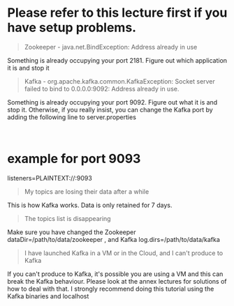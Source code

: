 **Please refer to this lecture first if you have setup problems.**
=====================

> Zookeeper - java.net.BindException: Address already in use

Something is already occupying your port 2181. Figure out which application it is and stop it

> Kafka - org.apache.kafka.common.KafkaException: Socket server failed to bind to 0.0.0.0:9092: Address already in use.

Something is already occupying your port 9092. Figure out what it is and stop it.
Otherwise, if you really insist, you can change the Kafka port by adding the following line to server.properties

<br>

# example for port 9093
listeners=PLAINTEXT://:9093
> My topics are losing their data after a while

This is how Kafka works. Data is only retained for 7 days.

> The topics list is disappearing

Make sure you have changed the Zookeeper dataDir=/path/to/data/zookeeper , and Kafka log.dirs=/path/to/data/kafka

> I have launched Kafka in a VM or in the Cloud, and I can't produce to Kafka

If you can't produce to Kafka, it's possible you are using a VM and this can break the Kafka behaviour. Please look at the annex lectures for solutions of how to deal with that. I strongly recommend doing this tutorial using the Kafka binaries and localhost